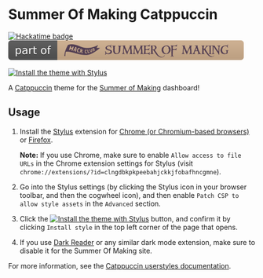 # Summer Of Making Catppuccin

[![Hackatime badge](https://hackatime-badge.hackclub.com/U0822JX63S9/summer-of-making-catppuccin?logo=wakatime)](https://hackatime.hackclub.com)
[![Part of Hack Club's Summer of Making program](https://raw.githubusercontent.com/ascpixi-test-org/test/refs/heads/main/summer-of-making-shield.svg)](https://summer.hack.club/op)

[![Install the theme with Stylus](https://img.shields.io/badge/stylus-install-cba6f7?colorA=363a4f)](https://raw.githubusercontent.com/GGORG0/summer-of-making-catppuccin/refs/heads/master/som.user.less)

A [Catppuccin](https://catppuccin.com/) theme for the [Summer of Making](https://summer.hackclub.com/) dashboard!

## Usage

1. Install the [Stylus](https://github.com/openstyles/stylus) extension for [Chrome (or Chromium-based browsers)](https://chromewebstore.google.com/detail/stylus/clngdbkpkpeebahjckkjfobafhncgmne) or [Firefox](https://addons.mozilla.org/en-GB/firefox/addon/styl-us/).

   **Note:** If you use Chrome, make sure to enable `Allow access to file URLs` in the Chrome extension settings for Stylus (visit `chrome://extensions/?id=clngdbkpkpeebahjckkjfobafhncgmne`).

2. Go into the Stylus settings (by clicking the Stylus icon in your browser toolbar, and then the cogwheel icon), and then enable `Patch CSP to allow style assets` in the `Advanced` section.
3. Click the [![Install the theme with Stylus](https://img.shields.io/badge/stylus-install-cba6f7?colorA=363a4f)](https://raw.githubusercontent.com/GGORG0/summer-of-making-catppuccin/refs/heads/master/som.user.less) button, and confirm it by clicking `Install style` in the top left corner of the page that opens.
4. If you use [Dark Reader](https://darkreader.org/) or any similar dark mode extension, make sure to disable it for the Summer Of Making site.

For more information, see the [Catppuccin userstyles documentation](https://userstyles.catppuccin.com/USAGE.html).
